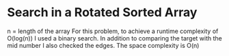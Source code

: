 # Search in a Rotated Sorted Array

n = length of the array
For this problem, to achieve a runtime complexity of O(log(n)) I used a binary search. In addition to comparing the target with the mid number I also checked the edges.
The space complexity is O(n)